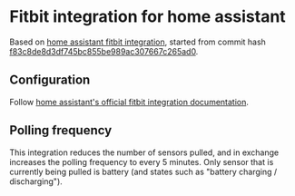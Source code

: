# Fitbit integration for home assistant

Based on [home assistant fitbit integration](https://github.com/home-assistant/core/tree/dev/homeassistant/components/fitbit), started from commit hash [f83c8de8d3df745bc855be989ac307667c265ad0](https://github.com/home-assistant/core/commit/f83c8de8d3df745bc855be989ac307667c265ad0).

## Configuration

Follow [home assistant's official fitbit integration documentation](https://www.home-assistant.io/integrations/fitbit/).

## Polling frequency

This integration reduces the number of sensors pulled, and in exchange increases the polling frequency to every 5 minutes.
Only sensor that is currently being pulled is battery (and states such as "battery charging / discharging").
